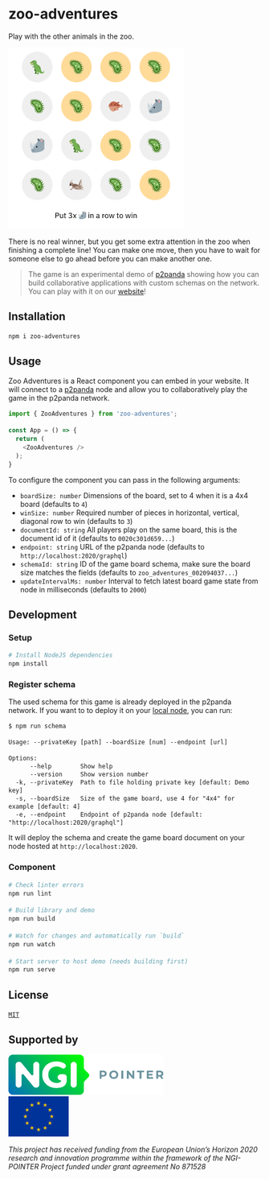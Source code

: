 # zoo-adventures

Play with the other animals in the zoo.

<img src="https://raw.githubusercontent.com/p2panda/zoo-adventures/main/screenshot.png" width="350" />

There is no real winner, but you get some extra attention in the zoo when finishing a complete line! You can make one move, then you have to wait for someone else to go ahead before you can make another one.

> The game is an experimental demo of [p2panda](https://github.com/p2panda/handbook) showing how you can build collaborative applications with custom schemas on the network. You can play with it on our [website](https://p2panda.org)!

## Installation

```bash
npm i zoo-adventures
```

## Usage

Zoo Adventures is a React component you can embed in your website. It will connect to a [p2panda](https://github.com/p2panda/handbook) node and allow you to collaboratively play the game in the p2panda network.

```js
import { ZooAdventures } from 'zoo-adventures';

const App = () => {
  return (
    <ZooAdventures />
  );
}
```

To configure the component you can pass in the following arguments:


* `boardSize: number` Dimensions of the board, set to 4 when it is a 4x4 board (defaults to `4`)
* `winSize: number` Required number of pieces in horizontal, vertical, diagonal row to win (defaults to `3`)
* `documentId: string` All players play on the same board, this is the document id of it (defaults to `0020c301d659...`)
* `endpoint: string` URL of the p2panda node (defaults to `http://localhost:2020/graphql`)
* `schemaId: string` ID of the game board schema, make sure the board size matches the fields (defaults to `zoo_adventures_002094037...`)
* `updateIntervalMs: number` Interval to fetch latest board game state from node in milliseconds (defaults to `2000`)

## Development

### Setup

```bash
# Install NodeJS dependencies
npm install
```

### Register schema

The used schema for this game is already deployed in the p2panda network. If you want to to deploy it on your [local node](https://github.com/p2panda/aquadoggo), you can run:

```
$ npm run schema

Usage: --privateKey [path] --boardSize [num] --endpoint [url]

Options:
      --help        Show help
      --version     Show version number
  -k, --privateKey  Path to file holding private key [default: Demo key]
  -s, --boardSize   Size of the game board, use 4 for "4x4" for example [default: 4]
  -e, --endpoint    Endpoint of p2panda node [default: "http://localhost:2020/graphql"]
```

It will deploy the schema and create the game board document on your node hosted at `http://localhost:2020`.

### Component

```bash
# Check linter errors
npm run lint

# Build library and demo
npm run build

# Watch for changes and automatically run `build`
npm run watch

# Start server to host demo (needs building first)
npm run serve
```

## License

[`MIT`](LICENSE)

## Supported by

<img src="https://raw.githubusercontent.com/p2panda/.github/main/assets/ngi-logo.png" width="auto" height="80px"><br />
<img src="https://raw.githubusercontent.com/p2panda/.github/main/assets/eu-flag-logo.png" width="auto" height="80px">

*This project has received funding from the European Union’s Horizon 2020
research and innovation programme within the framework of the NGI-POINTER
Project funded under grant agreement No 871528*
